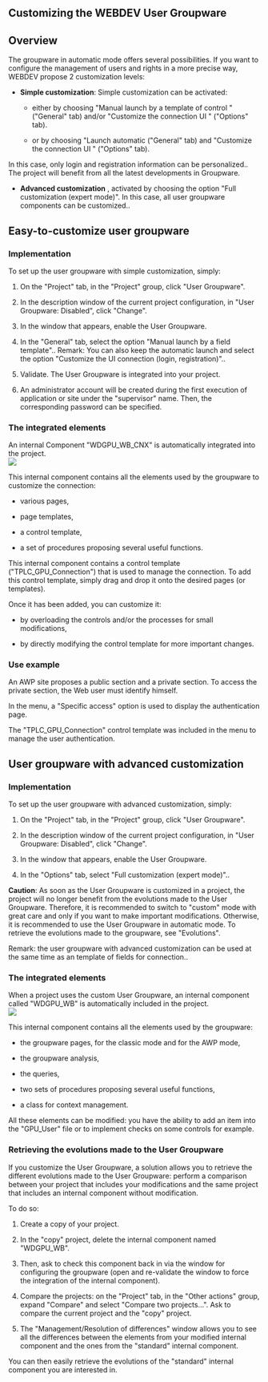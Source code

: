 


## Customizing the WEBDEV User Groupware
			



<a name="NOTE1"></a>
<a name="NOTE1_1"></a>


## Overview
<a name="overview_ELTTEXTE000207"></a>
The groupware in automatic mode offers several possibilities. If you want to configure the management of users and rights in a more precise way, WEBDEV propose 2 customization levels:

- **Simple customization**: Simple customization can be activated: 

	- either by choosing "Manual launch by a template of control " ("General" tab) and/or "Customize the connection UI " ("Options" tab). 

	- or by choosing "Launch automatic ("General" tab) and "Customize the connection UI " ("Options" tab).


 In this case, only login and registration information can be personalized.. The project will benefit from all the latest developments in Groupware.   

- **Advanced customization** , activated by choosing the option "Full customization (expert mode)". 
	In this case, all user groupware components can be customized.. 




<a name="NOTE2"></a>
<a name="NOTE2_1"></a>


## Easy-to-customize user groupware
<a name="easytocustomize_user_groupware_ELTTEXTE000231"></a>


### Implementation 
<a name="implementation_ELTPARAGRAPHE000027"></a>

To set up the user groupware with simple customization, simply: 

1. On the "Project" tab, in the "Project" group, click "User Groupware". 

2. In the description window of the current project configuration, in "User Groupware: Disabled", click "Change". 

3. In the window that appears, enable the User Groupware. 

4. In the "General" tab, select the option "Manual launch by a field template".. 
	Remark: You can also keep the automatic launch and select the option "Customize the UI connection (login, registration)".. 

5. Validate. The User Groupware is integrated into your project. 

6. An administrator account will be created during the first execution of application or site under the "supervisor" name. Then, the corresponding password can be specified. 



<a name="NOTE2_2"></a>


### The integrated elements
<a name="the_integrated_elements_ELTPARAGRAPHE000055"></a>

An internal Component "WDGPU_WB_CNX" is automatically integrated into the project.<br>![](https://doc.pcsoft.fr/en-US/images/image.awp?langid=3&name=GPU_Personnaliser_WB_Connexion%20-%20HC%20N%B0001.gif)


This internal component contains all the elements used by the groupware to customize the connection:

- various pages, 

- page templates, 

- a control template, 

- a set of procedures proposing several useful functions. 




This internal component contains a control template ("TPLC_GPU_Connection") that is used to manage the connection. To add this control template, simply drag and drop it onto the desired pages (or templates). 

Once it has been added, you can customize it: 

- by overloading the controls and/or the processes for small modifications, 

- by directly modifying the control template for more important changes. 



<a name="NOTE2_3"></a>


### Use example
<a name="use_example_ELTPARAGRAPHE000077"></a>

An AWP site proposes a public section and a private section. To access the private section, the Web user must identify himself. 

In the menu, a "Specific access" option is used to display the authentication page. 

The "TPLC_GPU_Connection" control template was included in the menu to manage the user authentication. 

<a name="NOTE3"></a>
<a name="NOTE3_1"></a>


## User groupware with advanced customization
<a name="user_groupware_with_advanced_customization_ELTTEXTE000267"></a>


### Implementation 
<a name="implementation_ELTPARAGRAPHE000090"></a>

To set up the user groupware with advanced customization, simply: 

1. On the "Project" tab, in the "Project" group, click "User Groupware". 

2. In the description window of the current project configuration, in "User Groupware: Disabled", click "Change". 

3. In the window that appears, enable the User Groupware.

4. In the "Options" tab, select "Full customization (expert mode)".. 




**Caution**: As soon as the User Groupware is customized in a project, the project will no longer benefit from the evolutions made to the User Groupware. Therefore, it is recommended to switch to "custom" mode with great care and only if you want to make important modifications. Otherwise, it is recommended to use the User Groupware in automatic mode. To retrieve the evolutions made to the groupware, see "Evolutions". 

Remark: the user groupware with advanced customization can be used at the same time as an template of fields for connection.. 
<a name="NOTE3_2"></a>


### The integrated elements
<a name="the_integrated_elements_ELTPARAGRAPHE000118"></a>

When a project uses the custom User Groupware, an internal component called "WDGPU_WB" is automatically included in the project.<br>![](https://doc.pcsoft.fr/en-US/images/image.awp?langid=3&name=GPU_Personnaliser_WB_Complet%20-%20HC%20N%B0001.gif)


This internal component contains all the elements used by the groupware:

- the groupware pages, for the classic mode and for the AWP mode, 

- the groupware analysis, 

- the queries,

- two sets of procedures proposing several useful functions, 

- a class for context management.


All these elements can be modified: you have the ability to add an item into the "GPU_User" file or to implement checks on some controls for example.
<a name="NOTE3_3"></a>


### Retrieving the evolutions made to the User Groupware
<a name="retrieving_the_evolutions_made_the_user_groupware_ELTPARAGRAPHE000136"></a>

If you customize the User Groupware, a solution allows you to retrieve the different evolutions made to the User Groupware: perform a comparison between your project that includes your modifications and the same project that includes an internal component without modification.

To do so:

1. Create a copy of your project.

2. In the "copy" project, delete the internal component named "WDGPU_WB".

3. Then, ask to check this component back in via the window for configuring the groupware (open and re-validate the window to force the integration of the internal component).

4. Compare the projects: on the "Project" tab, in the "Other actions" group, expand "Compare" and select "Compare two projects...". Ask to compare the current project and the "copy" project.

5. The "Management/Resolution of differences" window allows you to see all the differences between the elements from your modified internal component and the ones from the "standard" internal component.




You can then easily retrieve the evolutions of the "standard" internal component you are interested in.


